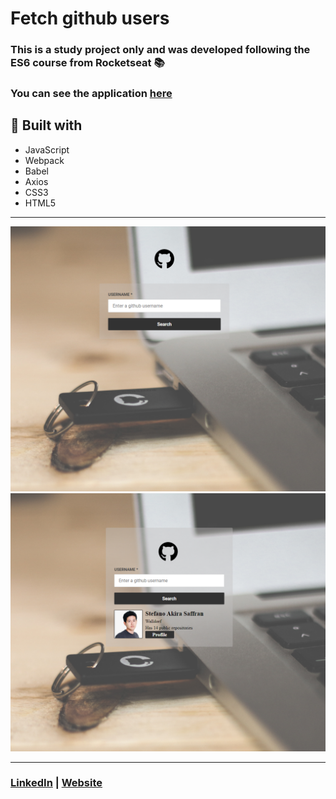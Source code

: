 # Fetch github users

### This is a study project only and was developed following the ES6 course from Rocketseat :books:

### You can see the application <a href="https://condescending-pasteur-70550a.netlify.com">here</a>

## :electric_plug: Built with

- JavaScript
- Webpack
- Babel
- Axios
- CSS3
- HTML5

<hr />

<img src="src/assets/screenshot-01.png" />
<img src="src/assets/screenshot-02.png" />

<hr />

### <a href="https://www.linkedin.com/in/stefanosaffran/">LinkedIn</a> | <a href="https://stefanosaffran.com">Website</a>
